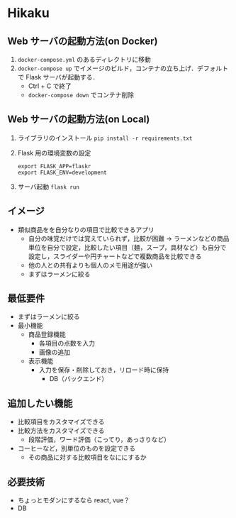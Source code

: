 

# Hikaku


## Web サーバの起動方法(on Docker)

1.  `docker-compose.yml` のあるディレクトリに移動
2.  `docker-compose up` でイメージのビルド，コンテナの立ち上げ．デフォルトで Flask サーバが起動する．
    -   Ctrl + C で終了
    -   `docker-compose down` でコンテナ削除


## Web サーバの起動方法(on Local)

1.  ライブラリのインストール
    `pip install -r requirements.txt`
2.  Flask 用の環境変数の設定
    
        export FLASK_APP=flaskr
        export FLASK_ENV=development
3.  サーバ起動
    `flask run`


## イメージ

-   類似商品をを自分なりの項目で比較できるアプリ
    -   自分の味覚だけでは覚えていられず，比較が困難
        -> ラーメンなどの商品単位を自分で設定，比較したい項目（麺，スープ，具材など）も自分で設定し，スライダーや円チャートなどで複数商品を比較できる
    -   他の人との共有よりも個人のメモ用途が強い
    -   まずはラーメンに絞る


## 最低要件

-   まずはラーメンに絞る
-   最小機能
    -   商品登録機能
        -   各項目の点数を入力
        -   画像の追加
    -   表示機能
        -   入力を保存・削除しておき，リロード時に保持
            -   DB（バックエンド）


## 追加したい機能

-   比較項目をカスタマイズできる
-   比較方法をカスタマイズできる
    -   段階評価，ワード評価（こってり，あっさりなど）
-   コーヒーなど，別単位のものを設定できる
    -   その商品に対する比較項目をなににするか


## 必要技術

-   ちょっとモダンにするなら react, vue？
-   DB

